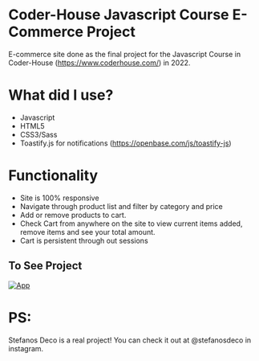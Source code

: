 # Coder-House Javascript Course E-Commerce Project

E-commerce site done as the final project for the Javascript Course in Coder-House (https://www.coderhouse.com/) in 2022.

# What did I use?

- Javascript
- HTML5
- CSS3/Sass
- Toastify.js for notifications (https://openbase.com/js/toastify-js)


# Functionality

- Site is 100% responsive
- Navigate through product list and filter by category and price
- Add or remove products to cart.
- Check Cart from anywhere on the site to view current items added, remove items and see your total amount.
- Cart is persistent through out sessions

## To See Project

[![App](https://img.shields.io/badge/App-informational?style=for-the-badge&logo=netlify&logoColor=fff&color=23272d)](https://efeguerrero.github.io/CoderHouse-Javascript-final-project-shopping-cart/)

# PS:

Stefanos Deco is a real project! You can check it out at @stefanosdeco in instagram.

